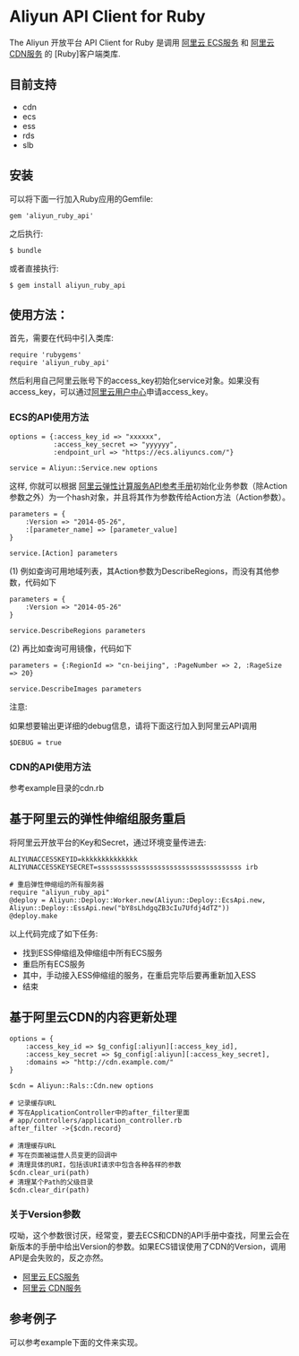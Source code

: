 # Aliyun API Client for Ruby


The Aliyun 开放平台 API Client for Ruby 是调用 [阿里云 ECS服务](http://aliyunecs.oss.aliyuncs.com/ECS-API-Reference%202014-05-26.pdf?spm=5176.7150518.1996836753.5.9U0YcN&file=ECS-API-Reference%202014-05-26.pdf) 和 [阿里云 CDN服务](http://imgs-storage.cdn.aliyuncs.com/help/oss/oss%20api%2020140828.pdf?spm=5176.7150518.1996836753.5.OT7PX3&file=oss%20api%2020140828.pdf) 的 [Ruby]客户端类库.

## 目前支持

- cdn
- ecs
- ess
- rds
- slb

## 安装

可以将下面一行加入Ruby应用的Gemfile:

    gem 'aliyun_ruby_api'

之后执行:

    $ bundle

或者直接执行:

    $ gem install aliyun_ruby_api

## 使用方法：

首先，需要在代码中引入类库:

```
require 'rubygems'
require 'aliyun_ruby_api'
```

然后利用自己阿里云账号下的access_key初始化service对象。如果没有access_key，可以通过[阿里云用户中心](https://i.aliyun.com/access_key/)申请access_key。

### ECS的API使用方法

```
options = {:access_key_id => "xxxxxx", 
           :access_key_secret => "yyyyyy", 
           :endpoint_url => "https://ecs.aliyuncs.com/"}

service = Aliyun::Service.new options
```

这样, 你就可以根据 [阿里云弹性计算服务API参考手册](http://help.aliyun.com/view/11108189_13730407.html)初始化业务参数（除Action参数之外）为一个hash对象，并且将其作为参数传给Action方法（Action参数）。

```
parameters = {
    :Version => "2014-05-26",
    :[parameter_name] => [parameter_value]
}

service.[Action] parameters
```

(1) 例如查询可用地域列表，其Action参数为DescribeRegions，而没有其他参数，代码如下

```
parameters = {
    :Version => "2014-05-26"
}

service.DescribeRegions parameters
```

(2) 再比如查询可用镜像，代码如下

```
parameters = {:RegionId => "cn-beijing", :PageNumber => 2, :RageSize => 20}

service.DescribeImages parameters
```

注意:

如果想要输出更详细的debug信息，请将下面这行加入到阿里云API调用

```
$DEBUG = true

```

### CDN的API使用方法

参考example目录的cdn.rb

## 基于阿里云的弹性伸缩组服务重启

将阿里云开放平台的Key和Secret，通过环境变量传进去:

`ALIYUNACCESSKEYID=kkkkkkkkkkkkkk ALIYUNACCESSKEYSECRET=ssssssssssssssssssssssssssssssssssss irb`

    # 重启弹性伸缩组的所有服务器
    require "aliyun_ruby_api"
    @deploy = Aliyun::Deploy::Worker.new(Aliyun::Deploy::EcsApi.new, Aliyun::Deploy::EssApi.new("bY8sLhdgqZB3cIu7Ufdj4dTZ"))
    @deploy.make

以上代码完成了如下任务:
- 找到ESS伸缩组及伸缩组中所有ECS服务
- 重启所有ECS服务
- 其中，手动接入ESS伸缩组的服务，在重启完毕后要再重新加入ESS
- 结束

## 基于阿里云CDN的内容更新处理

    options = {
        :access_key_id => $g_config[:aliyun][:access_key_id],
        :access_key_secret => $g_config[:aliyun][:access_key_secret],
        :domains => "http://cdn.example.com/"
    }

    $cdn = Aliyun::Rals::Cdn.new options

    # 记录缓存URL
    # 写在ApplicationController中的after_filter里面
    # app/controllers/application_controller.rb 
    after_filter ->{$cdn.record}

    # 清理缓存URL
    # 写在页面被运营人员变更的回调中
    # 清理具体的URI，包括该URI请求中包含各种各样的参数
    $cdn.clear_uri(path)
    # 清理某个Path的父级目录
    $cdn.clear_dir(path)

### 关于Version参数

哎呦，这个参数很讨厌，经常变，要去ECS和CDN的API手册中查找，阿里云会在新版本的手册中给出Version的参数。如果ECS错误使用了CDN的Version，调用API是会失败的，反之亦然。

- [阿里云 ECS服务](http://aliyunecs.oss.aliyuncs.com/ECS-API-Reference%202014-05-26.pdf?spm=5176.7150518.1996836753.5.9U0YcN&file=ECS-API-Reference%202014-05-26.pdf)
- [阿里云 CDN服务](http://imgs-storage.cdn.aliyuncs.com/help/oss/oss%20api%2020140828.pdf?spm=5176.7150518.1996836753.5.OT7PX3&file=oss%20api%2020140828.pdf)

## 参考例子

可以参考example下面的文件来实现。
